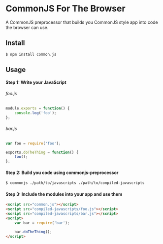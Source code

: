# CommonJS For The Browser

A CommonJS preprocessor that builds you CommonJS style app into code the browser can use.

## Install

```bash
$ npm install common.js
```

## Usage

#### Step 1: Write your JavaScript

###### foo.js

```javascript
module.exports = function() {
	console.log('foo');
};
```

###### bar.js

```javascript
var foo = require('foo');

exports.doTheThing = function() {
	foo();
};
```

#### Step 2: Build you code using commonjs-preprocessor

```bash
$ commonjs ./path/to/javascripts ./path/to/compiled-javascripts
```

#### Step 3: Include the modules into your app and use them

```html
<script src="common.js"></script>
<script src="compiled-javascripts/foo.js"></script>
<script src="compiled-javascripts/bar.js"></script>
<script>
	var bar = require('bar');

	bar.doTheThing();
</script>
```

